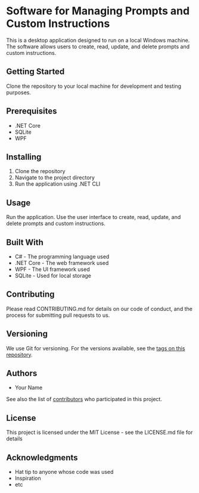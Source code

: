 # Software for Managing Prompts and Custom Instructions

This is a desktop application designed to run on a local Windows machine. The software allows users to create, read, update, and delete prompts and custom instructions.

## Getting Started

Clone the repository to your local machine for development and testing purposes.

## Prerequisites

- .NET Core
- SQLite
- WPF

## Installing

1. Clone the repository
2. Navigate to the project directory
3. Run the application using .NET CLI

## Usage

Run the application. Use the user interface to create, read, update, and delete prompts and custom instructions.

## Built With

- C# - The programming language used
- .NET Core - The web framework used
- WPF - The UI framework used
- SQLite - Used for local storage

## Contributing

Please read CONTRIBUTING.md for details on our code of conduct, and the process for submitting pull requests to us.

## Versioning

We use Git for versioning. For the versions available, see the [tags on this repository](https://github.com/your/project/tags).

## Authors

- Your Name

See also the list of [contributors](https://github.com/your/project/contributors) who participated in this project.

## License

This project is licensed under the MIT License - see the LICENSE.md file for details

## Acknowledgments

- Hat tip to anyone whose code was used
- Inspiration
- etc